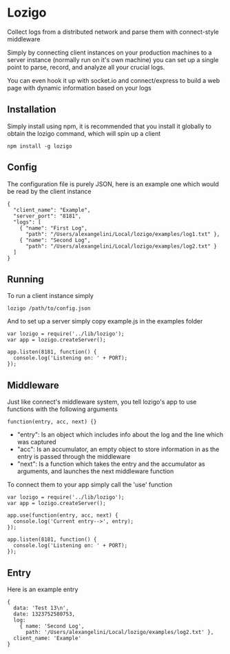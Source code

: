 # Lozigo

Collect logs from a distributed network and parse them with connect-style middleware

Simply by connecting client instances on your production machines to a server instance (normally run on it's own machine) you can
set up a single point to parse, record, and analyze all your crucial logs.

You can even hook it up with socket.io and connect/express to build a web page with dynamic information based on your logs

## Installation

Simply install using npm, it is recommended that you install it globally to obtain the lozigo command, which will spin up a client

    npm install -g lozigo
    
## Config

The configuration file is purely JSON, here is an example one which would be read by the client instance

    {
      "client_name": "Example",
      "server_port": "8181",
      "logs": [
        { "name": "First Log",
          "path": "/Users/alexangelini/Local/lozigo/examples/log1.txt" },
        { "name": "Second Log",
          "path": "/Users/alexangelini/Local/lozigo/examples/log2.txt" }
      ]
    }

## Running

To run a client instance simply

    lozigo /path/to/config.json
    
And to set up a server simply copy example.js in the examples folder

    var lozigo = require('../lib/lozigo');
    var app = lozigo.createServer();
    
    app.listen(8181, function() {
      console.log('Listening on: ' + PORT);
    });

## Middleware

Just like connect's middleware system, you tell lozigo's app to use functions with the following arguments

    function(entry, acc, next) {}
    
* "entry": Is an object which includes info about the log and the line which
  was captured
* "acc": Is an accumulator, an empty object to store information in as the 
  entry is passed through the middleware
* "next": Is a function which takes the entry and the accumulator as arguments, 
  and launches the next middleware function

To connect them to your app simply call the 'use' function

    var lozigo = require('../lib/lozigo');
    var app = lozigo.createServer();
    
    app.use(function(entry, acc, next) {
      console.log('Current entry-->', entry);
    });
    
    app.listen(8181, function() {
      console.log('Listening on: ' + PORT);
    });

## Entry

Here is an example entry

    { 
      data: 'Test 13\n',
      date: 1323752580753,
      log: 
        { name: 'Second Log',
          path: '/Users/alexangelini/Local/lozigo/examples/log2.txt' },
      client_name: 'Example' 
    }
    
